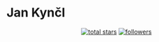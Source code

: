 # Jan Kynčl

<!-- Social badges section -->
<p align="center">
  <a href="https://github.com/kynclja?tab=repositories&sort=stargazers">
    <img alt="total stars" title="Total stars on GitHub" src="https://custom-icon-badges.demolab.com/github/stars/kynclja?color=E15C47&style=for-the-badge&labelColor=CE4632&logo=star"/></a>
  <a href="https://github.com/kynclja?tab=followers">
    <img alt="followers" title="Follow me on Github" src="https://custom-icon-badges.demolab.com/github/followers/kynclja?color=7B1A21&labelColor=E73542&style=for-the-badge&logo=person-add&label=Follow&logoColor=white"/></a>
<!--   <a href="https://github.com/kynclja/Simple-View-Counter"> -->
<!--   FD4710 -->
<!--     <img alt="views" title="GitHub profile views" src="https://freshidea.com/jonah/app/kynclja-profile-views"/></a> -->
</p>
